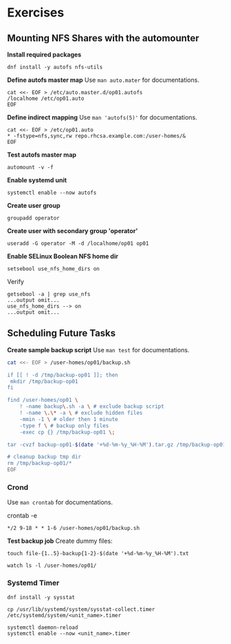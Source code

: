 
# Exercises

## Mounting NFS Shares with the automounter

**Install required packages**
```
dnf install -y autofs nfs-utils
```

**Define autofs master map**
Use `man auto.mater` for documentations.
```
cat <<- EOF > /etc/auto.master.d/op01.autofs
/localhome /etc/op01.auto
EOF
```

**Define indirect mapping**
Use `man 'autofs(5)'` for documentations.
```
cat <<- EOF > /etc/op01.auto
* -fstype=nfs,sync,rw repo.rhcsa.example.com:/user-homes/&
EOF
```

**Test autofs master map**
```
automount -v -f
```

**Enable systemd unit**
```
systemctl enable --now autofs
```

**Create user group**
```
groupadd operator
```

**Create user with secondary group 'operator'**
```
useradd -G operator -M -d /localhome/op01 op01
```

**Enable SELinux Boolean NFS home dir**
```
setsebool use_nfs_home_dirs on
```

Verify
```
getsebool -a | grep use_nfs
...output omit...
use_nfs_home_dirs --> on
...output omit...
```

## Scheduling Future Tasks

**Create sample backup script**
Use `man test` for documentations.
```bash
cat <<- EOF > /user-homes/op01/backup.sh

if [[ ! -d /tmp/backup-op01 ]]; then
 mkdir /tmp/backup-op01
fi

find /user-homes/op01 \
    ! -name backup\.sh -a \ # exclude backup script
    ! -name \.\* -a \ # exclude hidden files
    -mmin -1 \ # older then 1 minute
    -type f \ # backup only files
    -exec cp {} /tmp/backup-op01 \;

tar -cvzf backup-op01-$(date '+%d-%m-%y_%H-%M').tar.gz /tmp/backup-op01

# cleanup backup tmp dir
rm /tmp/backup-op01/*
EOF
```

### Crond
Use `man crontab` for documentations.

crontab -e
```
*/2 9-18 * * 1-6 /user-homes/op01/backup.sh
```

**Test backup job**
Create dummy files:
```
touch file-{1..5}-backup{1-2}-$(date '+%d-%m-%y_%H-%M').txt

watch ls -l /user-homes/op01/
```

### Systemd Timer

```
dnf install -y sysstat
```

```
cp /usr/lib/systemd/system/sysstat-collect.timer /etc/systemd/system/<unit_name>.timer
```

```
systemctl daemon-reload
systemctl enable --now <unit_name>.timer
```

